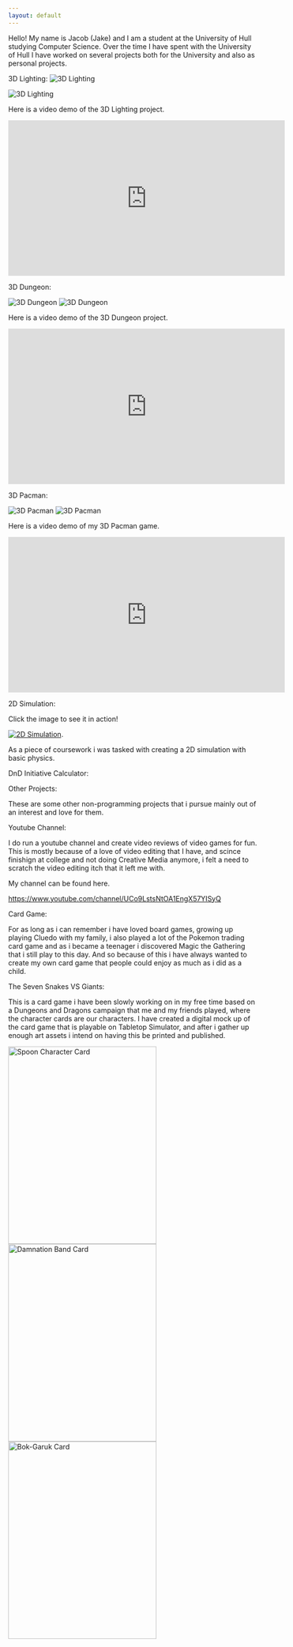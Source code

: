 ```yaml
---
layout: default
---
```


Hello! My name is Jacob (Jake) and I am a student at the University of Hull studying Computer Science.
Over the time I have spent with the University of Hull I have worked on several projects both
for the University and also as personal projects.

3D Lighting:
<img src="images/3DLight1.png" alt="3D Lighting">

<img src="images/3DLight2.png" alt="3D Lighting">

Here is a video demo of the 3D Lighting project.

<iframe width="560" height="315" src="https://www.youtube.com/embed/THPk8BGfypQ" frameborder="0" allow="accelerometer; autoplay; encrypted-media; gyroscope; picture-in-picture" allowfullscreen></iframe>

3D Dungeon:

<img src="images/3DDungeon1.png" alt="3D Dungeon">

<img src="images/3DDungeon2.png" alt="3D Dungeon">

Here is a video demo of the 3D Dungeon project.

<iframe width="560" height="315" src="https://www.youtube.com/embed/AbW8nn6e33g" frameborder="0" allow="accelerometer; autoplay; encrypted-media; gyroscope; picture-in-picture" allowfullscreen></iframe>

3D Pacman:

<img src="images/Pacman1.png" alt="3D Pacman">

<img src="images/Pacman2.png" alt="3D Pacman">

Here is a video demo of my 3D Pacman game.

<iframe width="560" height="315" src="https://www.youtube.com/embed/jwVj4e4HU9E" frameborder="0" allow="accelerometer; autoplay; encrypted-media; gyroscope; picture-in-picture" allowfullscreen></iframe>

2D Simulation:

Click the image to see it in action!

[<img src="images/2D.png" alt="2D Simulation">](./2D/index.html).

As a piece of coursework i was tasked with creating a 2D simulation with basic physics.

DnD Initiative Calculator:

Other Projects:

These are some other non-programming projects that i pursue mainly out of an interest and love for them.

Youtube Channel:

I do run a youtube channel and create video reviews of video games for fun. This is mostly because of a love of video editing that I have,
and scince finishign at college and not doing Creative Media anymore, i felt a need to scratch the video editing itch that it left me with.

My channel can be found here.

https://www.youtube.com/channel/UCo9LstsNtOA1EngX57YISyQ

Card Game:

For as long as i can remember i have loved board games, growing up playing Cluedo with my family, i also played a lot of the Pokemon trading card game
and as i became a teenager i discovered Magic the Gathering that i still play to this day. And so because of this i have always wanted to create my own 
card game that people could enjoy as much as i did as a child.

The Seven Snakes VS Giants:

This is a card game i have been slowly working on in my free time based on a Dungeons and Dragons campaign that me and my friends played, where the character cards
are our characters. I have created a digital mock up of the card game that is playable on Tabletop Simulator, and after i gather up enough art assets i intend on having
this be printed and published.

<img src="images/SpoonCard.png" alt="Spoon Character Card" style="width:300px;height:400px;"> <img src="images/danmation.png" alt="Damnation Band Card" style="width:300px;height:400px;"> <img src="images/bokgaruk.png" alt="Bok-Garuk Card" style="width:300px;height:400px;">
